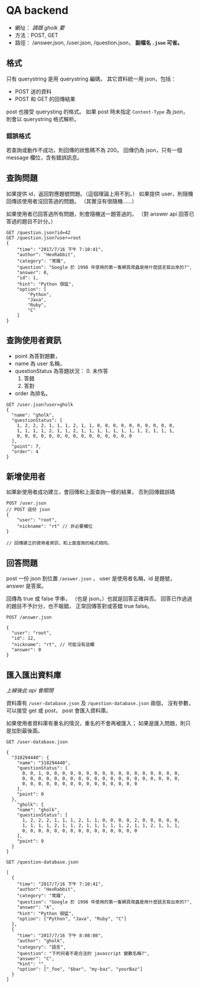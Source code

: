 # QA backend #

  - 網址： *請跟 gholk 要*
  - 方法：POST, GET
  - 路徑： /answer.json, /user.json, /question.json，
    **副檔名 `.json` 可省。**

## 格式
只有 querystring 是用 querystring 編碼，
其它資料統一用 json，包括：

  - POST 送的資料
  - POST 和 GET 的回傳結果

post 也接受 querysting 的格式。
如果 post 時未指定 `Content-Type` 為 json，
則會以 querystring 格式解析。

### 錯誤格式
若查詢或動作不成功，則回傳的狀態碼不為 200。
回傳仍為 json，只有一個 message 欄位，含有錯誤訊息。


## 查詢問題
如果提供 id，返回對應題號問題。（這個理論上用不到。）
如果提供 user，則隨機回傳該使用者沒回答過的問題。
（其實沒有很隨機……）

如果使用者已回答過所有問題，則會隨機送一題答過的。
（對 answer api 回答已答過的題目不計分。）

```
GET /question.json?id=42
GET /question.json?user=root
{
    "time": "2017/7/16 下午 7:10:41",
    "author": "HexRabbit",
    "category": "常識",
    "question": "Google 於 1998 年使用的第一隻網頁爬蟲是用什麼語言寫出來的?",
    "answer": 0,
    "id": 1,
    "hint": "Python 很猛",
    "option": [
        "Python",
        "Java",
        "Ruby",
        "C"
    ]
}
```

## 查詢使用者資訊

  - point 為答對題數，
  - name 為 user 名稱，
  - questionStatus 為答題狀況：
     0. 未作答
     1. 答錯
     2. 答對
  - order 為排名。

```
GET /user.json?user=gholk
{
  "name": "gholk",
  "questionStatus": [
    1, 2, 2, 2, 1, 1, 1, 2, 1, 1, 0, 0, 0, 0, 0, 0, 0, 0, 0, 0,
    1, 1, 1, 1, 2, 1, 1, 2, 1, 1, 1, 1, 1, 1, 1, 1, 2, 1, 1, 1,
    0, 0, 0, 0, 0, 0, 0, 0, 0, 0, 0, 0, 0, 0, 0
  ], 
  "point": 7,
  "order": 4
}
```

## 新增使用者
如果新使用者成功建立，會回傳和上面查詢一樣的結果，
否則回傳錯誤碼
```
POST /user.json
// POST 這份 json
{
    "user": "root",
    "nickname": "rt" // 非必要欄位
}

// 回傳建立的使用者資訊，和上面查詢的格式相同。
```

## 回答問題
post 一份 json 到位置 `/answer.json` ，
user 是使用者名稱，id 是題號，
answer 是答案。

回傳為 true 或 false 字串，
（也是 json。）也就是回答正確與否。
回答已作過過的題目不予計分，也不報錯，
正常回傳答對或答錯 true false。

```
POST /answer.json

{
  "user": "root",
  "id": 12,
  "nickname": "rt", // 可能沒有這欄
  "answer": 0
}
```


## 匯入匯出資料庫
*上線後此 api 會關閉*

資料庫有 `/user-database.json` 及 `/question-database.json` 兩個，
沒有參數，可以接受 get 或 post，
post 會匯入資料庫。

如果使用者資料庫有重名的情況，重名的不會再被匯入；
如果是匯入問題，則只是加到最後面。

```
GET /user-database.json

{
  "318294440": {
    "name": "318294440",
    "questionStatus": [
      0, 0, 1, 0, 0, 0, 0, 0, 0, 0, 0, 0, 0, 0, 0, 0, 0, 0, 0, 0,
      0, 0, 0, 0, 0, 0, 0, 0, 0, 0, 0, 0, 0, 0, 0, 0, 0, 0, 0, 0,
      0, 0, 0, 0, 0, 0, 0, 0, 0, 0, 0, 0, 0, 0, 0
    ],
    "point": 0
  },
    "gholk": {
    "name": "gholk",
    "questionStatus": [
      1, 2, 2, 2, 1, 1, 1, 2, 1, 1, 0, 0, 0, 0, 2, 0, 0, 0, 0, 0,
      1, 1, 1, 1, 2, 1, 1, 2, 1, 1, 1, 1, 1, 2, 1, 1, 2, 1, 1, 1,
      0, 0, 0, 0, 0, 0, 0, 0, 0, 0, 0, 0, 0, 0, 0
    ],
    "point": 9
  }
}
```

```
GET /question-database.json

[
  {
    "time": "2017/7/16 下午 7:10:41",
    "author": "HexRabbit",
    "category": "常識",
    "question": "Google 於 1998 年使用的第一隻網頁爬蟲是用什麼語言寫出來的?",
    "answer": "A",
    "hint": "Python 很猛",
    "option": ["Python", "Java", "Ruby", "C"]
  },
  {
    "time": "2017/7/16 下午 8:08:08",
    "author": "gholk",
    "category": "語言",
    "question": "下列何者不是合法的 javascript 變數名稱?",
    "answer": "C",
    "hint": "",
    "option": ["_foo", "$bar", "my-baz", "yourBaz"]
  }
]
```
